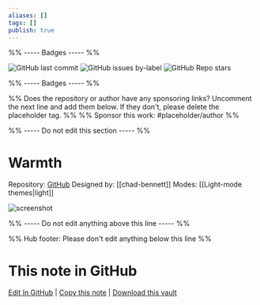 ```yaml
---
aliases: []
tags: []
publish: true
---
```


%% ----- Badges ----- %%

![GitHub last commit](https://img.shields.io/github/last-commit/chad-bennett/warmth-obsidian-theme?color=573E7A&label=last%20update&logo=github&style=for-the-badge)
![GitHub issues by-label](https://img.shields.io/github/issues/chad-bennett/warmth-obsidian-theme/help%20wanted?color=573E7A&logo=github&style=for-the-badge)
![GitHub Repo stars](https://img.shields.io/github/stars/chad-bennett/warmth-obsidian-theme?color=573E7A&logo=github&style=for-the-badge)

%% ----- Badges ----- %%

%% Does the repository or author have any sponsoring links? Uncomment the next line and add them below. If they don't, please delete the placeholder tag. %%
%% Sponsor this work: #placeholder/author %%

%% ----- Do not edit this section ----- %%

# Warmth

Repository: [GitHub](https://github.com/chad-bennett/warmth-obsidian-theme)
Designed by: [[chad-bennett]]
Modes: [[Light-mode themes|light]]

![screenshot](https://github.com/chad-bennett/warmth-obsidian-theme/raw/master/warmth.jpg)

%% ----- Do not edit anything above this line ----- %%

%% Hub footer: Please don't edit anything below this line %%

# This note in GitHub

<span class="git-footer">[Edit In GitHub](https://github.dev/obsidian-community/obsidian-hub/blob/main/02%20-%20Community%20Expansions/02.05%20All%20Community%20Expansions/Themes/Warmth.md "git-hub-edit-note") | [Copy this note](https://raw.githubusercontent.com/obsidian-community/obsidian-hub/main/02%20-%20Community%20Expansions/02.05%20All%20Community%20Expansions/Themes/Warmth.md "git-hub-copy-note") | [Download this vault](https://github.com/obsidian-community/obsidian-hub/archive/refs/heads/main.zip "git-hub-download-vault") </span>
